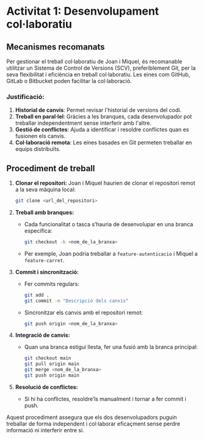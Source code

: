 
# Activitat 1: Desenvolupament col·laboratiu

## Mecanismes recomanats
Per gestionar el treball col·laboratiu de Joan i Miquel, és recomanable utilitzar un Sistema de Control de Versions (SCV), preferiblement Git, per la seva flexibilitat i eficiència en treball col·laboratiu. Les eines com GitHub, GitLab o Bitbucket poden facilitar la col·laboració.

### Justificació:
1. **Historial de canvis**: Permet revisar l'historial de versions del codi.
2. **Treball en paral·lel**: Gràcies a les branques, cada desenvolupador pot treballar independentment sense interferir amb l'altre.
3. **Gestió de conflictes**: Ajuda a identificar i resoldre conflictes quan es fusionen els canvis.
4. **Col·laboració remota**: Les eines basades en Git permeten treballar en equips distribuïts.

## Procediment de treball
1. **Clonar el repositori:**
   Joan i Miquel haurien de clonar el repositori remot a la seva màquina local:
   ```bash
   git clone <url_del_repositori>
   ```

2. **Treball amb branques:**
   - Cada funcionalitat o tasca s’hauria de desenvolupar en una branca específica:
     ```bash
     git checkout -b <nom_de_la_branxa>
     ```
   - Per exemple, Joan podria treballar a `feature-autenticacio` i Miquel a `feature-carret`.

3. **Commit i sincronització:**
   - Fer commits regulars:
     ```bash
     git add .
     git commit -m "Descripció dels canvis"
     ```
   - Sincronitzar els canvis amb el repositori remot:
     ```bash
     git push origin <nom_de_la_branxa>
     ```

4. **Integració de canvis:**
   - Quan una branca estigui llesta, fer una fusió amb la branca principal:
     ```bash
     git checkout main
     git pull origin main
     git merge <nom_de_la_branxa>
     git push origin main
     ```

5. **Resolució de conflictes:**
   - Si hi ha conflictes, resoldre’ls manualment i tornar a fer commit i push.

Aquest procediment assegura que els dos desenvolupadors puguin treballar de forma independent i col·laborar eficaçment sense perdre informació ni interferir entre si.
